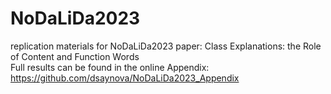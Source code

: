 # NoDaLiDa2023
replication materials for NoDaLiDa2023 paper: Class Explanations: the Role of Content and Function Words  
Full results can be found in the online Appendix: https://github.com/dsaynova/NoDaLiDa2023_Appendix  
